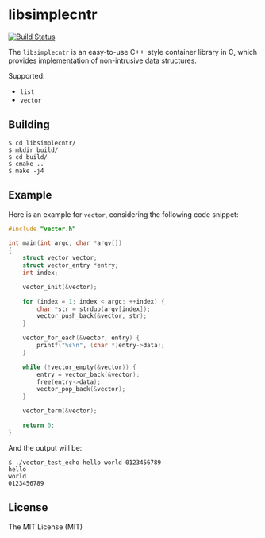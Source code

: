 # libsimplecntr

[![Build Status](https://travis-ci.org/jonas-fan/libsimplecntr.svg?branch=master)](https://travis-ci.org/jonas-fan/libsimplecntr)

The `libsimplecntr` is an easy-to-use C++-style container library in C, which provides implementation of non-intrusive data structures.

Supported:

- `list`
- `vector`

## Building

```
$ cd libsimplecntr/
$ mkdir build/
$ cd build/
$ cmake ..
$ make -j4
```

## Example

Here is an example for `vector`, considering the following code snippet:

```c
#include "vector.h"

int main(int argc, char *argv[])
{
    struct vector vector;
    struct vector_entry *entry;
    int index;

    vector_init(&vector);

    for (index = 1; index < argc; ++index) {
        char *str = strdup(argv[index]);
        vector_push_back(&vector, str);
    }

    vector_for_each(&vector, entry) {
        printf("%s\n", (char *)entry->data);
    }

    while (!vector_empty(&vector)) {
        entry = vector_back(&vector);
        free(entry->data);
        vector_pop_back(&vector);
    }

    vector_term(&vector);

    return 0;
}
```

And the output will be:

```
$ ./vector_test_echo hello world 0123456789
hello
world
0123456789
```

## License

The MIT License (MIT)